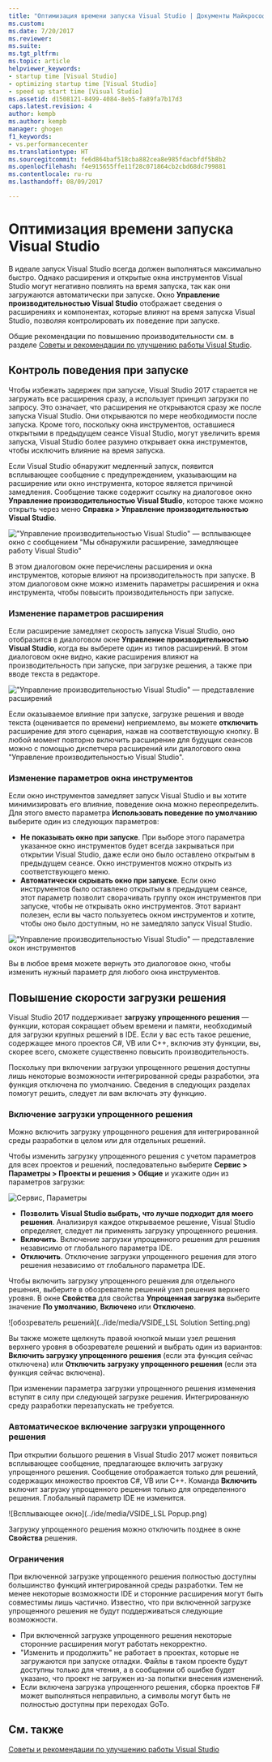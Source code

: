 ```yaml
---
title: "Оптимизация времени запуска Visual Studio | Документы Майкрософт"
ms.custom: 
ms.date: 7/20/2017
ms.reviewer: 
ms.suite: 
ms.tgt_pltfrm: 
ms.topic: article
helpviewer_keywords:
- startup time [Visual Studio]
- optimizing startup time [Visual Studio]
- speed up start time [Visual Studio]
ms.assetid: d1508121-8499-4084-8eb5-fa89fa7b17d3
caps.latest.revision: 4
author: kempb
ms.author: kempb
manager: ghogen
f1_keywords:
- vs.performancecenter
ms.translationtype: HT
ms.sourcegitcommit: fe6d864baf518cba882cea8e985fdacbfdf5b8b2
ms.openlocfilehash: f4e915655ffe11f28c071864cb2cbd68dc799881
ms.contentlocale: ru-ru
ms.lasthandoff: 08/09/2017

---
```


# <a name="optimize-visual-studio-startup-time"></a>Оптимизация времени запуска Visual Studio
В идеале запуск Visual Studio всегда должен выполняться максимально быстро. Однако расширения и открытые окна инструментов Visual Studio могут негативно повлиять на время запуска, так как они загружаются автоматически при запуске. Окно **Управление производительностью Visual Studio** отображает сведения о расширениях и компонентах, которые влияют на время запуска Visual Studio, позволяя контролировать их поведение при запуске.

Общие рекомендации по повышению производительности см. в разделе [Советы и рекомендации по улучшению работы Visual Studio](../ide/visual-studio-performance-tips-and-tricks.md).

## <a name="control-startup-behavior"></a>Контроль поведения при запуске

Чтобы избежать задержек при запуске, Visual Studio 2017 старается не загружать все расширения сразу, а использует принцип загрузки по запросу. Это означает, что расширения не открываются сразу же после запуска Visual Studio. Они открываются по мере необходимости после запуска. Кроме того, поскольку окна инструментов, оставшиеся открытыми в предыдущем сеансе Visual Studio, могут увеличить время запуска, Visual Studio более разумно открывает окна инструментов, чтобы исключить влияние на время запуска.

Если Visual Studio обнаружит медленный запуск, появится всплывающее сообщение с предупреждением, указывающим на расширение или окно инструмента, которое является причиной замедления. Сообщение также содержит ссылку на диалоговое окно **Управление производительностью Visual Studio**, которое также можно открыть через меню **Справка > Управление производительностью Visual Studio**.

!["Управление производительностью Visual Studio" — всплывающее окно с сообщением "Мы обнаружили расширение, замедляющее работу Visual Studio"](../ide/media/vside_perfdialog_popup.png)

В этом диалоговом окне перечислены расширения и окна инструментов, которые влияют на производительность при запуске. В этом диалоговом окне можно изменить параметры расширения и окна инструмента, чтобы повысить производительность при запуске.

### <a name="change-extension-settings"></a>Изменение параметров расширения

Если расширение замедляет скорость запуска Visual Studio, оно отобразится в диалоговом окне **Управление производительностью Visual Studio**, когда вы выберете один из типов расширений. В этом диалоговом окне видно, какие расширения влияют на производительность при запуске, при загрузке решения, а также при вводе текста в редакторе.

!["Управление производительностью Visual Studio" — представление расширений](../ide/media/vside_perfdialog_extensions.png)

Если оказываемое влияние при запуске, загрузке решения и вводе текста (оценивается по времени) неприемлемо, вы можете **отключить** расширение для этого сценария, нажав на соответствующую кнопку. В любой момент повторно включить расширение для будущих сеансов можно с помощью диспетчера расширений или диалогового окна "Управление производительностью Visual Studio".

### <a name="change-tool-window-settings"></a>Изменение параметров окна инструментов

Если окно инструментов замедляет запуск Visual Studio и вы хотите минимизировать его влияние, поведение окна можно переопределить. Для этого вместо параметра **Использовать поведение по умолчанию** выберите один из следующих параметров:

- **Не показывать окно при запуске**. При выборе этого параметра указанное окно инструментов будет всегда закрываться при открытии Visual Studio, даже если оно было оставлено открытым в предыдущем сеансе. Окно инструментов можно открыть из соответствующего меню.
- **Автоматически скрывать окно при запуске**. Если окно инструментов было оставлено открытым в предыдущем сеансе, этот параметр позволит сворачивать группу окон инструментов при запуске, чтобы не открывать окно инструментов. Этот вариант полезен, если вы часто пользуетесь окном инструментов и хотите, чтобы оно было доступным, но не замедляло запуск Visual Studio.

!["Управление производительностью Visual Studio" — представление окон инструментов](../ide/media/vside_perfdialog_toolwindows.png)

Вы в любое время можете вернуть это диалоговое окно, чтобы изменить нужный параметр для любого окна инструментов.

## <a name="speed-up-solution-load"></a>Повышение скорости загрузки решения

Visual Studio 2017 поддерживает **загрузку упрощенного решения** — функции, которая сокращает объем времени и памяти, необходимый для загрузки крупных решений в IDE. Если у вас есть такое решение, содержащее много проектов C#, VB или C++, включив эту функции, вы, скорее всего, сможете существенно повысить производительность.

Поскольку при включении загрузки упрощенного решения доступны лишь некоторые возможности интегрированной среды разработки, эта функция отключена по умолчанию. Сведения в следующих разделах помогут решить, следует ли вам включать эту функцию.

### <a name="enable-lightweight-solution-load"></a>Включение загрузки упрощенного решения

Можно включить загрузку упрощенного решения для интегрированной среды разработки в целом или для отдельных решений.

Чтобы изменить загрузку упрощенного решения с учетом параметров для всех проектов и решений, последовательно выберите **Сервис > Параметры > Проекты и решения > Общие** и укажите один из параметров загрузки:

![Сервис, Параметры](../ide/media/VSIDE_LightweightSolutionLoad.png)

- **Позволить Visual Studio выбрать, что лучше подходит для моего решения**. Анализируя каждое открываемое решение, Visual Studio определяет, следует ли применять загрузку упрощенного решения. 
- **Включить**. Включение загрузки упрощенного решения для решения независимо от глобального параметра IDE.
- **Отключить**. Отключение загрузки упрощенного решения для этого решения независимо от глобального параметра IDE.

Чтобы включить загрузку упрощенного решения для отдельного решения, выберите в обозревателе решений узел решения верхнего уровня. В окне **Свойства** для свойства **Упрощенная загрузка** выберите значение **По умолчанию**, **Включено** или **Отключено**.

![обозреватель решений](../ide/media/VSIDE_LSL Solution Setting.png)

Вы также можете щелкнуть правой кнопкой мыши узел решения верхнего уровня в обозревателе решений и выбрать один из вариантов: **Включить загрузку упрощенного решения** (если эта функция сейчас отключена) или **Отключить загрузку упрощенного решения** (если эта функция сейчас включена).

При изменении параметра загрузки упрощенного решения изменения вступят в силу при следующей загрузке решения. Интегрированную среду разработки перезапускать не требуется.

### <a name="automatically-enable-lightweight-solution-load"></a>Автоматическое включение загрузки упрощенного решения

При открытии большого решения в Visual Studio 2017 может появиться всплывающее сообщение, предлагающее включить загрузку упрощенного решения. Сообщение отображается только для решений, содержащих множество проектов C#, VB или C++. Команда **Включить** включит загрузку упрощенного решения только для определенного решения. Глобальный параметр IDE не изменится.

![Всплывающее окно](../ide/media/VSIDE_LSL Popup.png)

Загрузку упрощенного решения можно отключить позднее в окне **Свойства** решения.

### <a name="limitations"></a>Ограничения

При включенной загрузке упрощенного решения полностью доступны большинство функций интегрированной среды разработки. Тем не менее некоторые возможности IDE и сторонние расширения могут быть совместимы лишь частично.  Известно, что при включенной загрузке упрощенного решения не будут поддерживаться следующие возможности.

- При включенной загрузке упрощенного решения некоторые сторонние расширения могут работать некорректно.
- "Изменить и продолжить" не работает в проектах, которые не загружаются при запуске отладки. Файлы в таком проекте будут доступны только для чтения, а в сообщении об ошибке будет указано, что проект не загружен из-за попытки внесения изменений.
- Если включена загрузка упрощенного решения, сборка проектов F# может выполняться неправильно, а символы могут быть не полностью доступны при переходах GoTo.

## <a name="see-also"></a>См. также
[Советы и рекомендации по улучшению работы Visual Studio](../ide/visual-studio-performance-tips-and-tricks.md)

